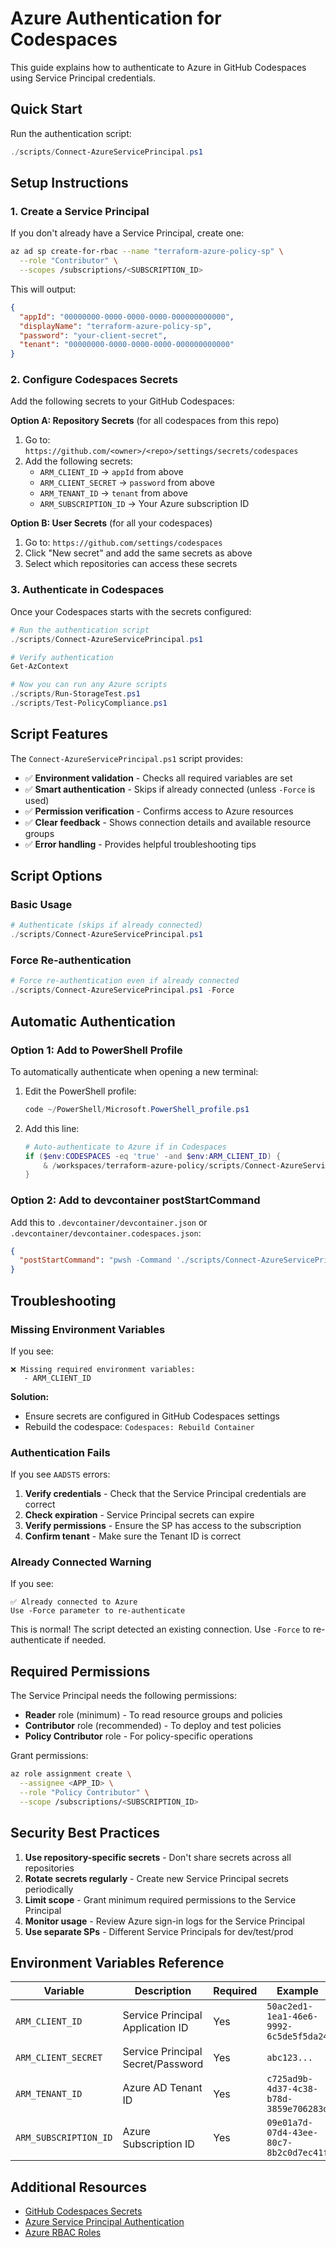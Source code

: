 # Azure Authentication for Codespaces

This guide explains how to authenticate to Azure in GitHub Codespaces using Service Principal credentials.

## Quick Start

Run the authentication script:

```powershell
./scripts/Connect-AzureServicePrincipal.ps1
```

## Setup Instructions

### 1. Create a Service Principal

If you don't already have a Service Principal, create one:

```bash
az ad sp create-for-rbac --name "terraform-azure-policy-sp" \
  --role "Contributor" \
  --scopes /subscriptions/<SUBSCRIPTION_ID>
```

This will output:

```json
{
  "appId": "00000000-0000-0000-0000-000000000000",
  "displayName": "terraform-azure-policy-sp",
  "password": "your-client-secret",
  "tenant": "00000000-0000-0000-0000-000000000000"
}
```

### 2. Configure Codespaces Secrets

Add the following secrets to your GitHub Codespaces:

**Option A: Repository Secrets** (for all codespaces from this repo)

1. Go to: `https://github.com/<owner>/<repo>/settings/secrets/codespaces`
2. Add the following secrets:
   - `ARM_CLIENT_ID` → `appId` from above
   - `ARM_CLIENT_SECRET` → `password` from above
   - `ARM_TENANT_ID` → `tenant` from above
   - `ARM_SUBSCRIPTION_ID` → Your Azure subscription ID

**Option B: User Secrets** (for all your codespaces)

1. Go to: `https://github.com/settings/codespaces`
2. Click "New secret" and add the same secrets as above
3. Select which repositories can access these secrets

### 3. Authenticate in Codespaces

Once your Codespaces starts with the secrets configured:

```powershell
# Run the authentication script
./scripts/Connect-AzureServicePrincipal.ps1

# Verify authentication
Get-AzContext

# Now you can run any Azure scripts
./scripts/Run-StorageTest.ps1
./scripts/Test-PolicyCompliance.ps1
```

## Script Features

The `Connect-AzureServicePrincipal.ps1` script provides:

- ✅ **Environment validation** - Checks all required variables are set
- ✅ **Smart authentication** - Skips if already connected (unless `-Force` is used)
- ✅ **Permission verification** - Confirms access to Azure resources
- ✅ **Clear feedback** - Shows connection details and available resource groups
- ✅ **Error handling** - Provides helpful troubleshooting tips

## Script Options

### Basic Usage

```powershell
# Authenticate (skips if already connected)
./scripts/Connect-AzureServicePrincipal.ps1
```

### Force Re-authentication

```powershell
# Force re-authentication even if already connected
./scripts/Connect-AzureServicePrincipal.ps1 -Force
```

## Automatic Authentication

### Option 1: Add to PowerShell Profile

To automatically authenticate when opening a new terminal:

1. Edit the PowerShell profile:

   ```powershell
   code ~/PowerShell/Microsoft.PowerShell_profile.ps1
   ```

2. Add this line:

   ```powershell
   # Auto-authenticate to Azure if in Codespaces
   if ($env:CODESPACES -eq 'true' -and $env:ARM_CLIENT_ID) {
       & /workspaces/terraform-azure-policy/scripts/Connect-AzureServicePrincipal.ps1
   }
   ```

### Option 2: Add to devcontainer postStartCommand

Add this to `.devcontainer/devcontainer.json` or `.devcontainer/devcontainer.codespaces.json`:

```json
{
  "postStartCommand": "pwsh -Command './scripts/Connect-AzureServicePrincipal.ps1'"
}
```

## Troubleshooting

### Missing Environment Variables

If you see:

```text
❌ Missing required environment variables:
   - ARM_CLIENT_ID
```

**Solution:**

- Ensure secrets are configured in GitHub Codespaces settings
- Rebuild the codespace: `Codespaces: Rebuild Container`

### Authentication Fails

If you see `AADSTS` errors:

1. **Verify credentials** - Check that the Service Principal credentials are correct
2. **Check expiration** - Service Principal secrets can expire
3. **Verify permissions** - Ensure the SP has access to the subscription
4. **Confirm tenant** - Make sure the Tenant ID is correct

### Already Connected Warning

If you see:

```text
✅ Already connected to Azure
Use -Force parameter to re-authenticate
```

This is normal! The script detected an existing connection. Use `-Force` to re-authenticate if needed.

## Required Permissions

The Service Principal needs the following permissions:

- **Reader** role (minimum) - To read resource groups and policies
- **Contributor** role (recommended) - To deploy and test policies
- **Policy Contributor** role - For policy-specific operations

Grant permissions:

```bash
az role assignment create \
  --assignee <APP_ID> \
  --role "Policy Contributor" \
  --scope /subscriptions/<SUBSCRIPTION_ID>
```

## Security Best Practices

1. **Use repository-specific secrets** - Don't share secrets across all repositories
2. **Rotate secrets regularly** - Create new Service Principal secrets periodically
3. **Limit scope** - Grant minimum required permissions to the Service Principal
4. **Monitor usage** - Review Azure sign-in logs for the Service Principal
5. **Use separate SPs** - Different Service Principals for dev/test/prod

## Environment Variables Reference

| Variable | Description | Required | Example |
|----------|-------------|----------|---------|
| `ARM_CLIENT_ID` | Service Principal Application ID | Yes | `50ac2ed1-1ea1-46e6-9992-6c5de5f5da24` |
| `ARM_CLIENT_SECRET` | Service Principal Secret/Password | Yes | `abc123...` |
| `ARM_TENANT_ID` | Azure AD Tenant ID | Yes | `c725ad9b-4d37-4c38-b78d-3859e706283d` |
| `ARM_SUBSCRIPTION_ID` | Azure Subscription ID | Yes | `09e01a7d-07d4-43ee-80c7-8b2c0d7ec41f` |

## Additional Resources

- [GitHub Codespaces Secrets](https://docs.github.com/en/codespaces/managing-your-codespaces/managing-encrypted-secrets-for-your-codespaces)
- [Azure Service Principal Authentication](https://learn.microsoft.com/en-us/azure/developer/terraform/authenticate-to-azure)
- [Azure RBAC Roles](https://learn.microsoft.com/en-us/azure/role-based-access-control/built-in-roles)
